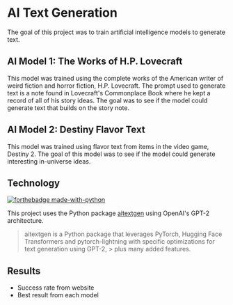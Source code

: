 # AI Text Generation
The goal of this project was to train artificial intelligence models to generate text.

## AI Model 1: The Works of H.P. Lovecraft
This model was trained using the complete works of the American writer of weird fiction and horror fiction, H.P. Lovecraft. The prompt used to generate text is a note found in Lovecraft's Commonplace Book where he kept a record of all of his story ideas. The goal was to see if the model could generate text that builds on the story note.

## AI Model 2: Destiny Flavor Text
This model was trained using flavor text from items in the video game, Destiny 2. The goal of this model was to see if the model could generate interesting in-universe ideas.


## Technology
[![forthebadge made-with-python](http://ForTheBadge.com/images/badges/made-with-python.svg)](https://www.python.org/)

This project uses the Python package [aitextgen](https://docs.aitextgen.io) using OpenAI's GPT-2 architecture.

> aitextgen is a Python package that leverages PyTorch, Hugging Face Transformers and pytorch-lightning with specific optimizations for text generation using GPT-2, > plus many added features.

## Results
* Success rate from website
* Best result from each model


